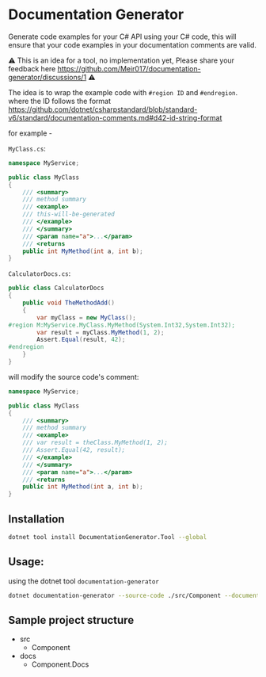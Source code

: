 # Documentation Generator

Generate code examples for your C# API using your C# code, this will ensure that your code examples in your documentation comments are valid.

⚠️ This is an idea for a tool, no implementation yet, Please share your feedback here https://github.com/Meir017/documentation-generator/discussions/1 ⚠️

The idea is to wrap the example code with `#region ID` and `#endregion`.
where the ID follows the format https://github.com/dotnet/csharpstandard/blob/standard-v6/standard/documentation-comments.md#d42-id-string-format

for example - 

`MyClass.cs`:
```csharp
namespace MyService;

public class MyClass
{
    /// <summary>
    /// method summary
    /// <example>
    /// this-will-be-generated
    /// </example>
    /// </summary>
    /// <param name="a">...</param>
    /// <returns
    public int MyMethod(int a, int b);
}
```

`CalculatorDocs.cs`:
```csharp
public class CalculatorDocs
{
    public void TheMethodAdd()
    {
        var myClass = new MyClass();
#region M:MyService.MyClass.MyMethod(System.Int32,System.Int32);
        var result = myClass.MyMethod(1, 2);
        Assert.Equal(result, 42);
#endregion
    }
}
```

will modify the source code's comment:

```csharp
namespace MyService;

public class MyClass
{
    /// <summary>
    /// method summary
    /// <example>
    /// var result = theClass.MyMethod(1, 2);
    /// Assert.Equal(42, result);
    /// </example>
    /// </summary>
    /// <param name="a">...</param>
    /// <returns
    public int MyMethod(int a, int b);
}
```

## Installation

```bash
dotnet tool install DocumentationGenerator.Tool --global
```

## Usage:

using the dotnet tool `documentation-generator`

```bash
dotnet documentation-generator --source-code ./src/Component --documentation ./docs/Component.Docs
```

## Sample project structure

- src
  - Component
- docs
  - Component.Docs
